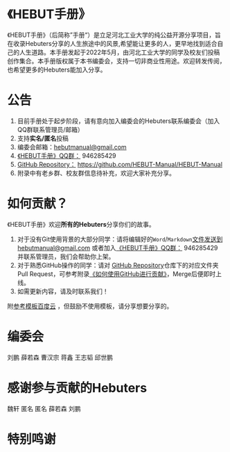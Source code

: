# 《HEBUT手册》

《HEBUT手册》（后简称”手册“）是立足河北工业大学的纯公益开源分享项目，旨在收录Hebuters分享的人生旅途中的风景,希望能让更多的人，更早地找到适合自己的人生道路。本手册发起于2022年5月，由河北工业大学的同学及校友们投稿创作集合。本手册版权属于本书编委会，支持一切非商业性用途。欢迎转发传阅，也希望更多的Hebuters能加入分享。

# 公告
1. 目前手册处于起步阶段，请有意向加入编委会的Hebuters联系编委会（加入QQ群联系管理员/邮箱）
2. 支持**实名/匿名**投稿
3. 编委会邮箱：hebutmanual@gmail.com
4. [《HEBUT手册》QQ群：](https://jq.qq.com/?_wv=1027&k=rP98vlMt) 946285429
5. [GitHub Repository：](https://github.com/HEBUT-Manual/HEBUT-Manual) https://github.com/HEBUT-Manual/HEBUT-Manual
6. 附录中有老乡群、校友群信息待补充，欢迎大家补充分享。
# 如何贡献？
《HEBUT手册》欢迎**所有的Hebuters**分享你们的故事。

1. 对于没有Git使用背景的大部分同学：请将编辑好的`Word`/`Markdown`文件发送到hebutmanual@gmail.com 或者加入[《HEBUT手册》QQ群：](https://jq.qq.com/?_wv=1027&k=rP98vlMt) 946285429 并联系管理员，我们会帮助你上架。
2. 对于熟悉GitHub操作的同学：请对 [GitHub Repository](https://github.com/HEBUT-Manual/HEBUT-Manual)仓库下的对应文件夹Pull Request，可参考附录[《如何使用GitHub进行贡献》](fu-lu/ru-he-jin-xing-jing-yan-gong-xian.md)，Merge后便即时上线。
3. 如需更新内容，请及时联系我们！

附[参考模板百度云](https://pan.baidu.com/s/107JSqrSSgJ4_omJGfG9GDA?pwd=hbgd) 
，但鼓励不使用模板，请分享想要分享的。



# 编委会
刘鹏 薛若森 曹汉宗 蒋鑫 王志韬 邱世鹏
# 感谢参与贡献的Hebuters

魏轩 匿名 匿名 薛若森 刘鹏 
# 特别鸣谢




